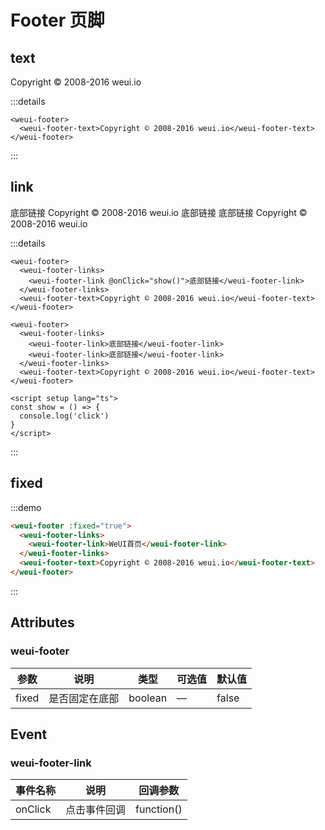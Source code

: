 # Footer 页脚

## text

<weui-footer>
  <weui-footer-text>Copyright © 2008-2016 weui.io</weui-footer-text>
</weui-footer>

:::details
```vue
<weui-footer>
  <weui-footer-text>Copyright © 2008-2016 weui.io</weui-footer-text>
</weui-footer>
```
:::

## link

<weui-footer>
  <weui-footer-links>
    <weui-footer-link @onClick="show()">底部链接</weui-footer-link>
  </weui-footer-links>
  <weui-footer-text>Copyright © 2008-2016 weui.io</weui-footer-text>
</weui-footer>

<weui-footer>
  <weui-footer-links>
    <weui-footer-link>底部链接</weui-footer-link>
    <weui-footer-link>底部链接</weui-footer-link>
  </weui-footer-links>
  <weui-footer-text>Copyright © 2008-2016 weui.io</weui-footer-text>
</weui-footer>

<script setup lang="ts">
const show = () => {
  console.log('click')
}
</script>

:::details
```vue
<weui-footer>
  <weui-footer-links>
    <weui-footer-link @onClick="show()">底部链接</weui-footer-link>
  </weui-footer-links>
  <weui-footer-text>Copyright © 2008-2016 weui.io</weui-footer-text>
</weui-footer>

<weui-footer>
  <weui-footer-links>
    <weui-footer-link>底部链接</weui-footer-link>
    <weui-footer-link>底部链接</weui-footer-link>
  </weui-footer-links>
  <weui-footer-text>Copyright © 2008-2016 weui.io</weui-footer-text>
</weui-footer>

<script setup lang="ts">
const show = () => {
  console.log('click')
}
</script>
```
:::

## fixed

:::demo
```html
<weui-footer :fixed="true">
  <weui-footer-links>
    <weui-footer-link>WeUI首页</weui-footer-link>
  </weui-footer-links>
  <weui-footer-text>Copyright © 2008-2016 weui.io</weui-footer-text>
</weui-footer>
```
:::

## Attributes

### weui-footer

| 参数  | 说明           | 类型    | 可选值 | 默认值 |
| ----- | -------------- | ------- | ------ | ------ |
| fixed | 是否固定在底部 | boolean | —      | false  |

## Event

### weui-footer-link

| 事件名称 | 说明         | 回调参数   |
| -------- | ------------ | ---------- |
| onClick  | 点击事件回调 | function() |